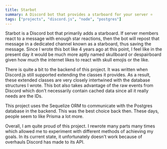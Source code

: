 ```yaml
---
title: Starbot
summary: A Discord bot that provides a starboard for your server ⭐
tags: ["projects", "discord.js", "node", "postgres"]
---
```


Starbot is a Discord bot that primarily adds a starboard. If server members react to a message with enough star reactions, then the bot will repost that message in a dedicated channel known as a starboard, thus saving the message. Since I wrote this bot like 4 years ago at this point, I feel like in the present day it would be much more aptly named skullboard or despairboard given how much the internet likes to react with skull emojis or the like.

There is quite a bit to the backend of this project. It was written when Discord.js still supported extending the classes it provides. As a result, these extended classes are very closely intertwined with the database structures I wrote. This bot also takes advantage of the raw events from Discord which don't necessarily contain cached data since all it really needs are the IDs.

This project uses the Sequelize ORM to communicate with the Postgres database in the backend. This was the best choice back then. These days, people seem to like Prisma a lot more.

Overall, I am quite proud of this project. I rewrote many parts many times which allowed me to experiment with different methods of achieving my goals. In its current state, it unfortunately doesn't work because of overhauls Discord has made to its API.
